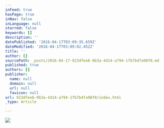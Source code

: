 ```yaml
---
inFeed: true
hasPage: true
inNav: false
inLanguage: null
starred: false
keywords: []
description: ''
datePublished: '2016-04-17T03:09:35.659Z'
dateModified: '2016-04-17T03:09:02.452Z'
title: ''
author: []
sourcePath: _posts/2016-04-17-923dfee6-9b3a-4d14-a794-1fb7b4fa98f0.md
published: true
authors: []
publisher:
  name: null
  domain: null
  url: null
  favicon: null
url: 923dfee6-9b3a-4d14-a794-1fb7b4fa98f0/index.html
_type: Article

---
```

> 

![](https://the-grid-user-content.s3-us-west-2.amazonaws.com/937d20e9-66c9-49ba-95db-f3ea4614cc2e.png)